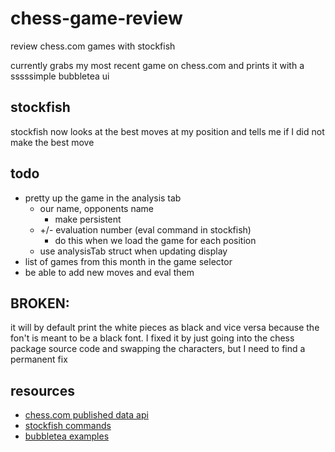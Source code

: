 # chess-game-review
review chess.com games with stockfish

currently grabs my most recent game on chess.com and prints it with a sssssimple bubbletea ui
## stockfish
stockfish now looks at the best moves at my position and tells me if I did not make the best move
## todo
- pretty up the game in the analysis tab
    - our name, opponents name
        - make persistent
    - +/- evaluation number (eval command in stockfish)
        - do this when we load the game for each position
    - use analysisTab struct when updating display
- list of games from this month in the game selector
- be able to add new moves and eval them
## BROKEN:
it will by default print the white pieces as black and vice versa because the fon't is meant to be a black font. I fixed it by just going into the chess package source code and swapping the characters, but I need to find a permanent fix
## resources
- [chess.com published data api](https://www.chess.com/news/view/published-data-api#pubapi-endpoint-games)
- [stockfish commands](https://official-stockfish.github.io/docs/stockfish-wiki/UCI-&-Commands.html)
- [bubbletea examples](https://github.com/charmbracelet/bubbletea/tree/main/examples)

